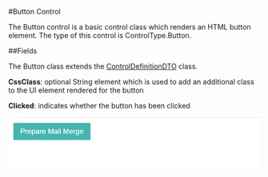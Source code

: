 #Button Control

The Button control is a basic control class which renders an HTML button element. The type of this control is ControlType.Button.

##Fields

The Button class extends the [ControlDefinitionDTO](../DataTransfer/ControlDefinitinDTO.md) class.

__CssClass__: optional String element which is used to add an additional class to the UI element rendered for the button

__Clicked__: indicates whether the button has been clicked


![alt text](images/button.PNG "Button UI")
